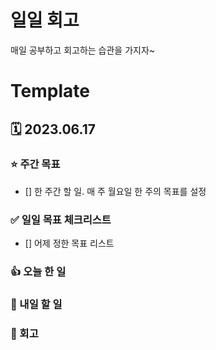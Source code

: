 # 일일 회고
매일 공부하고 회고하는 습관을 가지자~

# Template
## 🗓 2023.06.17
### ⭐️ 주간 목표
- [] 한 주간 할 일. 매 주 월요일 한 주의 목표를 설정

### ✅ 일일 목표 체크리스트
- [] 어제 정한 목표 리스트

### 👍 오늘 한 일

### 🌈 내일 할 일

### 🤔 회고
